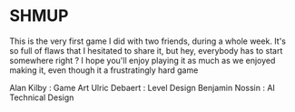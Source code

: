 # SHMUP


This is the very first game I did with two friends, during a whole week. It's so full of flaws that I hesitated to share it, but hey, everybody has to start somewhere right ? I hope you'll enjoy playing it as much as we enjoyed making it, even though it a frustratingly hard game

Alan Kilby : Game Art
Ulric Debaert : Level Design
Benjamin Nossin : AI Technical Design 
